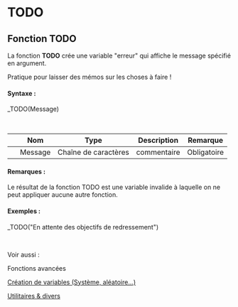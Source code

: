 # TODO

## Fonction TODO

La fonction **TODO** crée une variable "erreur" qui affiche le message spécifié en argument.

Pratique pour laisser des mémos sur les choses à faire \!

#### Syntaxe :&nbsp;

\_TODO(Message)

&nbsp;

| &nbsp; | **Nom** |**Type**|**Description**|**Remarque** |
| --- | --- | --- | --- | --- |
| &nbsp; | Message | Chaîne de caractères | commentaire | Obligatoire |


#### Remarques :

Le résultat de la fonction TODO est une variable invalide à laquelle on ne peut appliquer aucune autre fonction.

#### Exemples :

\_TODO("En attente des objectifs de redressement")

&nbsp;

Voir aussi :&nbsp;

Fonctions avancées

[Création de variables (Système, aléatoire...)](<CreerdesvariablesdetoutepieceSys.md>)

[Utilitaires \& divers](<TOOLS\_MISC1.md>)